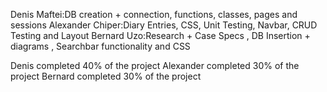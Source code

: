 Denis Maftei:DB creation + connection, functions, classes, pages and sessions
Alexander Chiper:Diary Entries, CSS, Unit Testing, Navbar, CRUD Testing and Layout
Bernard Uzo:Research + Case Specs , DB Insertion + diagrams , Searchbar functionality and CSS


Denis completed 40% of the project
Alexander completed 30% of the project
Bernard completed 30% of the project
